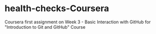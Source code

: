 # health-checks-Coursera
Coursera first assignment on Week 3 - Basic Interaction with GitHub for "Introduction to Git and GitHub" Course

